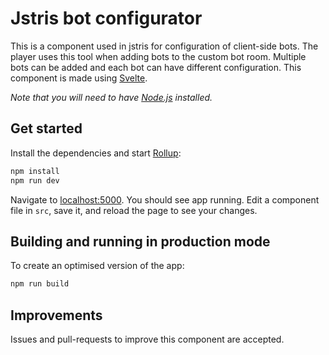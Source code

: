 # Jstris bot configurator

This is a component used in jstris for configuration of client-side bots. The player uses this tool when adding bots to the custom bot room. Multiple bots can be added and each bot can have different configuration. This component is made using [Svelte](https://svelte.dev).

*Note that you will need to have [Node.js](https://nodejs.org) installed.*


## Get started

Install the dependencies and start [Rollup](https://rollupjs.org):


```bash
npm install
npm run dev
```

Navigate to [localhost:5000](http://localhost:5000). You should see app running. Edit a component file in `src`, save it, and reload the page to see your changes.

## Building and running in production mode

To create an optimised version of the app:

```bash
npm run build
```

## Improvements

Issues and pull-requests to improve this component are accepted.

